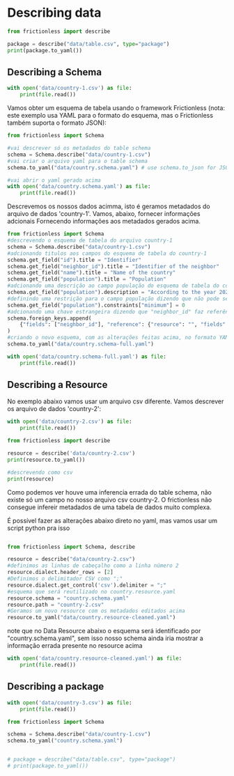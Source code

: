 # Describing data

```python script
from frictionless import describe

package = describe("data/table.csv", type="package")
print(package.to_yaml())
```

## Describing a Schema

```python script
with open('data/country-1.csv') as file:
    print(file.read())
```

Vamos obter um esquema de tabela usando o framework Frictionless (nota: este exemplo usa YAML para o formato do esquema, mas o Frictionless também suporta o formato JSON):

```python script
from frictionless import Schema

#vai descrever só os metadados do table schema
schema = Schema.describe("data/country-1.csv")
#vai criar o arquivo yaml para o table schema
schema.to_yaml("data/country.schema.yaml") # use schema.to_json for JSON
```

```python script
#vai abrir o yaml gerado acima
with open('data/country.schema.yaml') as file:
    print(file.read())
```

Descrevemos os nossos dados acimma, isto é geramos metadados do arquivo de dados 'country-1'. Vamos, abaixo, fornecer informações adcionais Fornecendo informações aos metadados gerados acima.

```python script
from frictionless import Schema
#descrevendo o esquema de tabela do arquivo country-1
schema = Schema.describe("data/country-1.csv")
#adcionando titulos aos campos do esquema de tabela do country-1
schema.get_field("id").title = "Identifier"
schema.get_field("neighbor_id").title = "Identifier of the neighbor"
schema.get_field("name").title = "Name of the country"
schema.get_field("population").title = "Population"
#adcionando uma descrição ao campo população do esquema de tabela do country-1
schema.get_field("population").description = "According to the year 2020's data"
#definindo uma restrição para o campo população dizendo que não pode ser menor que 0
schema.get_field("population").constraints["minimum"] = 0
#adcionando uma chave estrangeira dizendo que "neighbor_id" faz referência ao campo id e ambos estão no mesmo resource
schema.foreign_keys.append(
    {"fields": ["neighbor_id"], "reference": {"resource": "", "fields": ["id"]}}
)
#criando o novo esquema, com as alterações feitas acima, no formato YAML
schema.to_yaml("data/country.schema-full.yaml")

```

```python script
with open('data/country.schema-full.yaml') as file:
    print(file.read())

```

## Describing a Resource

No exemplo abaixo vamos usar um arquivo csv diferente. Vamos descrever os arquivo de dados 'country-2':

```python script
with open('data/country-2.csv') as file:
    print(file.read())
```

```python script
from frictionless import describe

resource = describe('data/country-2.csv')
print(resource.to_yaml())

#descrevendo como csv
print(resource)
```

Como podemos ver houve uma inferencia errada do table schema, não existe só um campo no nosso arquivo csv country-2. O frictionless não consegue infereir metadados de uma tabela de dados muito complexa.

É possível fazer as alterações abaixo direto no yaml, mas vamos usar um script python pra isso

```python script

from frictionless import Schema, describe

resource = describe("data/country-2.csv")
#definimos as linhas de cabeçalho como a linha número 2
resource.dialect.header_rows = [2]
#Definimos o delimitador CSV como ";"
resource.dialect.get_control('csv').delimiter = ";"
#esquema que será reutilizado no country.resource.yaml
resource.schema = "country.schema.yaml"
resource.path = "country-2.csv"
#Geramos um novo resource com os metadados editados acima 
resource.to_yaml("data/country.resource-cleaned.yaml")

```

note que no Data Resource abaixo o esquema será identificado por "country.schema.yaml", sem isso nosso schema ainda iria mostrar a informação errada presente no resource acima

```python script
with open('data/country.resource-cleaned.yaml') as file:
    print(file.read())

```

## Describing a package

```python script
with open('data/country-3.csv') as file:
    print(file.read())

```

```python script
from frictionless import Schema

schema = Schema.describe("data/country-1.csv")
schema.to_yaml("country.schema.yaml")


# package = describe("data/table.csv", type="package")
# print(package.to_yaml())
```

